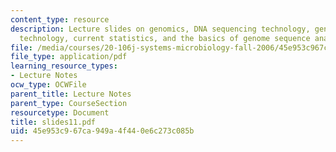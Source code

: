 ```yaml
---
content_type: resource
description: Lecture slides on genomics, DNA sequencing technology, genome sequencing
  technology, current statistics, and the basics of genome sequence analysis.
file: /media/courses/20-106j-systems-microbiology-fall-2006/45e953c967ca949a4f440e6c273c085b_slides11.pdf
file_type: application/pdf
learning_resource_types:
- Lecture Notes
ocw_type: OCWFile
parent_title: Lecture Notes
parent_type: CourseSection
resourcetype: Document
title: slides11.pdf
uid: 45e953c9-67ca-949a-4f44-0e6c273c085b
---
```

